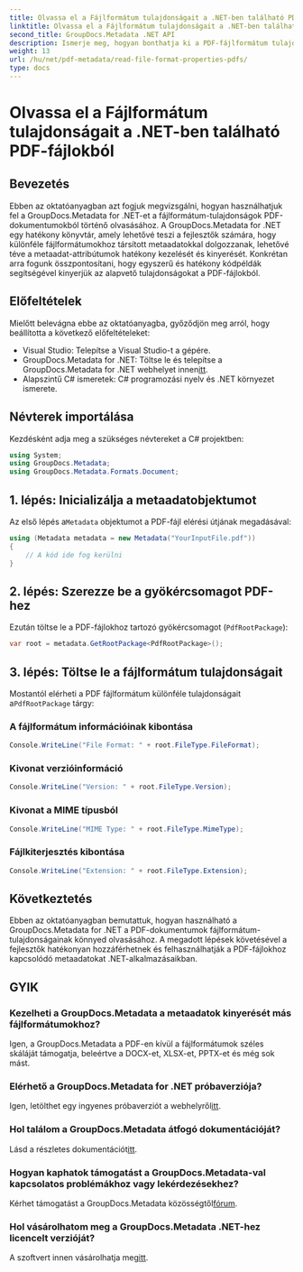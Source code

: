 ```yaml
---
title: Olvassa el a Fájlformátum tulajdonságait a .NET-ben található PDF-fájlokból
linktitle: Olvassa el a Fájlformátum tulajdonságait a .NET-ben található PDF-fájlokból
second_title: GroupDocs.Metadata .NET API
description: Ismerje meg, hogyan bonthatja ki a PDF-fájlformátum tulajdonságait a GroupDocs.Metadata for .NET használatával. Merüljön el a metaadatkezelésben az egyszerű C# segítségével.
weight: 13
url: /hu/net/pdf-metadata/read-file-format-properties-pdfs/
type: docs
---
```

# Olvassa el a Fájlformátum tulajdonságait a .NET-ben található PDF-fájlokból

## Bevezetés
Ebben az oktatóanyagban azt fogjuk megvizsgálni, hogyan használhatjuk fel a GroupDocs.Metadata for .NET-et a fájlformátum-tulajdonságok PDF-dokumentumokból történő olvasásához. A GroupDocs.Metadata for .NET egy hatékony könyvtár, amely lehetővé teszi a fejlesztők számára, hogy különféle fájlformátumokhoz társított metaadatokkal dolgozzanak, lehetővé téve a metaadat-attribútumok hatékony kezelését és kinyerését. Konkrétan arra fogunk összpontosítani, hogy egyszerű és hatékony kódpéldák segítségével kinyerjük az alapvető tulajdonságokat a PDF-fájlokból.
## Előfeltételek
Mielőtt belevágna ebbe az oktatóanyagba, győződjön meg arról, hogy beállította a következő előfeltételeket:
- Visual Studio: Telepítse a Visual Studio-t a gépére.
-  GroupDocs.Metadata for .NET: Töltse le és telepítse a GroupDocs.Metadata for .NET webhelyet innen[itt](https://releases.groupdocs.com/metadata/net/).
- Alapszintű C# ismeretek: C# programozási nyelv és .NET környezet ismerete.

## Névterek importálása
Kezdésként adja meg a szükséges névtereket a C# projektben:
```csharp
using System;
using GroupDocs.Metadata;
using GroupDocs.Metadata.Formats.Document;
```
## 1. lépés: Inicializálja a metaadatobjektumot
 Az első lépés a`Metadata` objektumot a PDF-fájl elérési útjának megadásával:
```csharp
using (Metadata metadata = new Metadata("YourInputFile.pdf"))
{
    // A kód ide fog kerülni
}
```
## 2. lépés: Szerezze be a gyökércsomagot PDF-hez
Ezután töltse le a PDF-fájlokhoz tartozó gyökércsomagot (`PdfRootPackage`):
```csharp
var root = metadata.GetRootPackage<PdfRootPackage>();
```
## 3. lépés: Töltse le a fájlformátum tulajdonságait
 Mostantól elérheti a PDF fájlformátum különféle tulajdonságait a`PdfRootPackage` tárgy:
### A fájlformátum információinak kibontása
```csharp
Console.WriteLine("File Format: " + root.FileType.FileFormat);
```
### Kivonat verzióinformáció
```csharp
Console.WriteLine("Version: " + root.FileType.Version);
```
### Kivonat a MIME típusból
```csharp
Console.WriteLine("MIME Type: " + root.FileType.MimeType);
```
### Fájlkiterjesztés kibontása
```csharp
Console.WriteLine("Extension: " + root.FileType.Extension);
```

## Következtetés
Ebben az oktatóanyagban bemutattuk, hogyan használható a GroupDocs.Metadata for .NET a PDF-dokumentumok fájlformátum-tulajdonságainak könnyed olvasásához. A megadott lépések követésével a fejlesztők hatékonyan hozzáférhetnek és felhasználhatják a PDF-fájlokhoz kapcsolódó metaadatokat .NET-alkalmazásaikban.

## GYIK
### Kezelheti a GroupDocs.Metadata a metaadatok kinyerését más fájlformátumokhoz?
Igen, a GroupDocs.Metadata a PDF-en kívül a fájlformátumok széles skáláját támogatja, beleértve a DOCX-et, XLSX-et, PPTX-et és még sok mást.
### Elérhető a GroupDocs.Metadata for .NET próbaverziója?
 Igen, letölthet egy ingyenes próbaverziót a webhelyről[itt](https://releases.groupdocs.com/).
### Hol találom a GroupDocs.Metadata átfogó dokumentációját?
 Lásd a részletes dokumentációt[itt](https://tutorials.groupdocs.com/metadata/net/).
### Hogyan kaphatok támogatást a GroupDocs.Metadata-val kapcsolatos problémákhoz vagy lekérdezésekhez?
 Kérhet támogatást a GroupDocs.Metadata közösségtől[fórum](https://forum.groupdocs.com/c/metadata/14).
### Hol vásárolhatom meg a GroupDocs.Metadata .NET-hez licencelt verzióját?
 A szoftvert innen vásárolhatja meg[itt](https://purchase.groupdocs.com/buy).